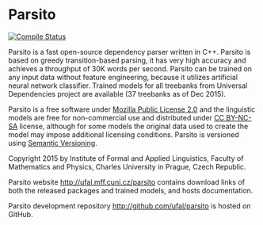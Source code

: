 # Parsito
[![Compile Status](https://github.com/ufal/parsito/actions/workflows/compile.yml/badge.svg)](https://github.com/ufal/parsito/actions/workflows/compile.yml)

Parsito is a fast open-source dependency parser written in C++. Parsito is
based on greedy transition-based parsing, it has very high accuracy and
achieves a throughput of 30K words per second. Parsito can be trained on any
input data without feature engineering, because it utilizes artificial neural
network classifier. Trained models for all treebanks from Universal Dependencies
project are available (37 treebanks as of Dec 2015).

Parsito is a free software under
[Mozilla Public License 2.0](http://www.mozilla.org/MPL/2.0/) and the linguistic models
are free for non-commercial use and distributed under
[CC BY-NC-SA](http://creativecommons.org/licenses/by-nc-sa/4.0/) license, although for some
models the original data used to create the model may impose additional
licensing conditions. Parsito is versioned using [Semantic Versioning](http://semver.org/).

Copyright 2015 by Institute of Formal and Applied Linguistics, Faculty of
Mathematics and Physics, Charles University in Prague, Czech Republic.

Parsito website http://ufal.mff.cuni.cz/parsito contains download links
of both the released packages and trained models, and hosts documentation.

Parsito development repository http://github.com/ufal/parsito is hosted
on GitHub.
